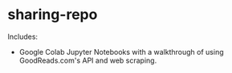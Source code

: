 # sharing-repo

Includes:
* Google Colab Jupyter Notebooks with a walkthrough of using GoodReads.com's API and web scraping.
